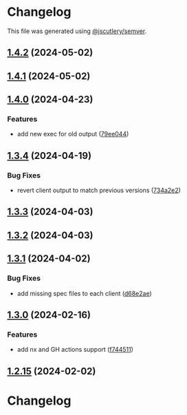 # Changelog

This file was generated using [@jscutlery/semver](https://github.com/jscutlery/semver).

## [1.4.2](https://github.com/RedHatInsights/javascript-clients/compare/@redhat-cloud-services/quickstarts-client-1.4.1...@redhat-cloud-services/quickstarts-client-1.4.2) (2024-05-02)

## [1.4.1](https://github.com/RedHatInsights/javascript-clients/compare/@redhat-cloud-services/quickstarts-client-1.4.0...@redhat-cloud-services/quickstarts-client-1.4.1) (2024-05-02)

## [1.4.0](https://github.com/RedHatInsights/javascript-clients/compare/@redhat-cloud-services/quickstarts-client-1.3.4...@redhat-cloud-services/quickstarts-client-1.4.0) (2024-04-23)


### Features

* add new exec for old output ([79ee044](https://github.com/RedHatInsights/javascript-clients/commit/79ee044c77d216c71a5040405017a0a1d422cf90))

## [1.3.4](https://github.com/RedHatInsights/javascript-clients/compare/@redhat-cloud-services/quickstarts-client-1.3.3...@redhat-cloud-services/quickstarts-client-1.3.4) (2024-04-19)


### Bug Fixes

* revert client output to match previous versions ([734a2e2](https://github.com/RedHatInsights/javascript-clients/commit/734a2e22d1464892ca1fb3114b366435c90d1110))

## [1.3.3](https://github.com/RedHatInsights/javascript-clients/compare/@redhat-cloud-services/quickstarts-client-1.3.2...@redhat-cloud-services/quickstarts-client-1.3.3) (2024-04-03)

## [1.3.2](https://github.com/Hyperkid123/javascript-clients/compare/@redhat-cloud-services/quickstarts-client-1.3.1...@redhat-cloud-services/quickstarts-client-1.3.2) (2024-04-03)

## [1.3.1](https://github.com/RedHatInsights/javascript-clients/compare/@redhat-cloud-services/quickstarts-client-1.3.0...@redhat-cloud-services/quickstarts-client-1.3.1) (2024-04-02)


### Bug Fixes

* add missing spec files to each client ([d68e2ae](https://github.com/RedHatInsights/javascript-clients/commit/d68e2ae5d7d21f03cb60181c19ea12f18e9989b6))

## [1.3.0](https://github.com/RedHatInsights/javascript-clients/compare/@redhat-cloud-services/quickstarts-client-1.2.14...@redhat-cloud-services/quickstarts-client-1.3.0) (2024-02-16)


### Features

* add nx and GH actions support ([f744511](https://github.com/RedHatInsights/javascript-clients/commit/f744511308bf530dd53724792939e133c8d7cf22))

## [1.2.15](https://github.com/RedHatInsights/javascript-clients/compare/@redhat-cloud-services/quickstarts-client-1.2.14...@redhat-cloud-services/quickstarts-client-1.2.15) (2024-02-02)

# Changelog
